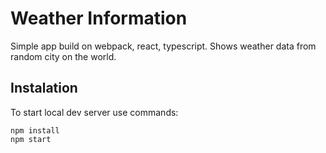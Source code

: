 # Weather Information

Simple app build on webpack, react, typescript.
Shows weather data from random city on the world.

## Instalation

To start local dev server use commands:


```
npm install
npm start
```
